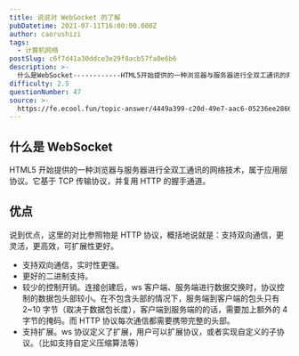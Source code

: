 ```yaml
---
title: 说说对 WebSocket 的了解
pubDatetime: 2021-07-11T16:00:00.000Z
author: caorushizi
tags:
  - 计算机网络
postSlug: c6f7d41a30ddce3e29f8acb57fa0e6b6
description: >-
  什么是WebSocket------------HTML5开始提供的一种浏览器与服务器进行全双工通讯的网络技术，属于应用层协议。它基于TCP传输协议，并复用HTTP的握手通道。优点--说到优点，这里的
difficulty: 2.5
questionNumber: 47
source: >-
  https://fe.ecool.fun/topic-answer/4449a399-c20d-49e7-aac6-05236ee28662?orderBy=updateTime&order=desc&tagId=16
---
```


## 什么是 WebSocket

HTML5 开始提供的一种浏览器与服务器进行全双工通讯的网络技术，属于应用层协议。它基于 TCP 传输协议，并复用 HTTP 的握手通道。

## 优点

说到优点，这里的对比参照物是 HTTP 协议，概括地说就是：支持双向通信，更灵活，更高效，可扩展性更好。

- 支持双向通信，实时性更强。
- 更好的二进制支持。
- 较少的控制开销。连接创建后，ws 客户端、服务端进行数据交换时，协议控制的数据包头部较小。在不包含头部的情况下，服务端到客户端的包头只有 2~10 字节（取决于数据包长度），客户端到服务端的的话，需要加上额外的 4 字节的掩码。而 HTTP 协议每次通信都需要携带完整的头部。
- 支持扩展。ws 协议定义了扩展，用户可以扩展协议，或者实现自定义的子协议。（比如支持自定义压缩算法等）
